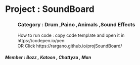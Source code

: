 # Project : SoundBoard
### <dd>Category : Drum ,Paino ,Animals ,Sound Effects</dd>


<dd>How to run code : copy code template and open it in https://codepen.io/pen</dd>
<dd>OR Click https://rargano.github.io/projSoundBoard/ </dd>


##### Member : Bozz , Katoon , Chattyza , Man
